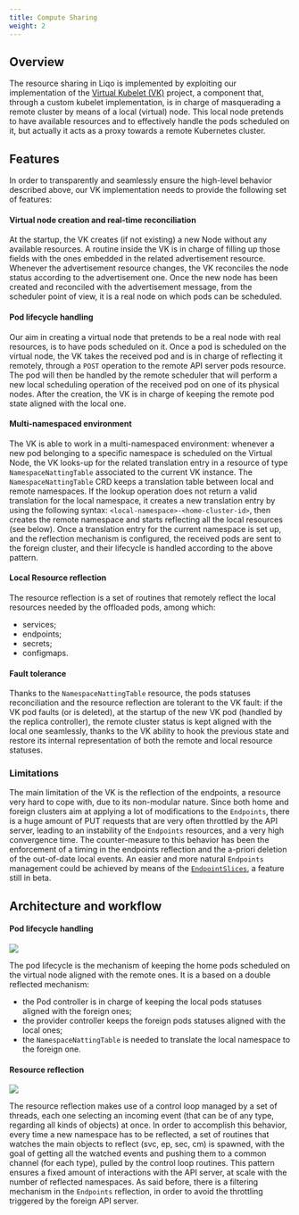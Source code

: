 ```yaml
---
title: Compute Sharing
weight: 2
---
```


## Overview

The resource sharing in Liqo is implemented by exploiting our implementation of the
[Virtual Kubelet (VK)](https://github.com/virtual-kubelet/virtual-kubelet) project, a component that, through a custom
kubelet implementation, is in charge of masquerading a remote cluster by means of a local (virtual) node. This local
node pretends to have available resources and to effectively handle the pods scheduled on it, but actually it acts as a
proxy towards a remote Kubernetes cluster.

## Features

In order to transparently and seamlessly ensure the high-level behavior described above, our VK implementation needs to
provide the following set of features:

#### Virtual node creation and real-time reconciliation

At the startup, the VK creates (if not existing) a new Node without any available resources. A routine inside the VK is
in charge of filling up those fields with the ones embedded in the related advertisement resource. Whenever the
advertisement resource changes, the VK reconciles the node status according to the advertisement one. Once the new
node has been created and reconciled with the advertisement message, from the scheduler point of view, it is a real node
on which pods can be scheduled.

#### Pod lifecycle handling

Our aim in creating a virtual node that pretends to be a real node with real resources, is to have pods scheduled on it.
Once a pod is scheduled on the virtual node, the VK takes the received pod and is in charge of reflecting it remotely,
through a `POST` operation to the remote API server pods resource. The pod will then be handled by the remote scheduler
that will perform a new local scheduling operation of the received pod on one of its physical nodes. After the creation,
the VK is in charge of keeping the remote pod state aligned with the local one.

#### Multi-namespaced environment

The VK is able to work in a multi-namespaced environment: whenever a new pod belonging to a specific namespace is
scheduled on the Virtual Node, the VK looks-up for the related translation entry in a resource of type
`NamespaceNattingTable` associated to the current VK instance. The `NamespaceNattingTable` CRD keeps a translation table
between local and remote namespaces.
If the lookup operation does not return a valid translation for the local namespace, it creates a new translation entry
by using the following syntax: `<local-namespace>-<home-cluster-id>`, then creates the remote namespace and starts
reflecting all the local resources (see below). Once a translation entry for the current namespace is set up, and the
reflection mechanism is configured, the received pods are sent to the foreign cluster, and their lifecycle is handled
according to the above pattern.

#### Local Resource reflection

The resource reflection is a set of routines that remotely reflect the local resources needed by the offloaded pods,
among which:
* services;
* endpoints;
* secrets;
* configmaps.

#### Fault tolerance

Thanks to the `NamespaceNattingTable` resource, the pods statuses reconciliation and the resource reflection are tolerant
to the VK fault: if the VK pod faults (or is deleted), at the startup of the new VK pod (handled by the replica
controller), the remote cluster status is kept aligned with the local one seamlessly, thanks to the VK ability to hook
the previous state and restore its internal representation of both the remote and local resource statuses.

### Limitations

The main limitation of the VK is the reflection of the endpoints, a resource very hard to cope with, due to its
non-modular nature.
Since both home and foreign clusters aim at applying a lot of modifications to the `Endpoints`, there is a huge amount
of PUT requests that are very often throttled by the API server, leading to an instability of the `Endpoints` resources,
and a very high convergence time. The counter-measure to this behavior has been the enforcement of a timing in the
endpoints reflection and the a-priori deletion of the out-of-date local events. An easier and more natural `Endpoints`
management could be achieved by means of the
[`EndpointSlices`](https://kubernetes.io/docs/concepts/services-networking/endpoint-slices/), a feature still in beta.

## Architecture and workflow

#### Pod lifecycle handling
![](/images/resource_sharing/pod_lifecycle.png)

The pod lifecycle is the mechanism of keeping the home pods scheduled on the virtual node aligned with the remote ones.
It is a based on a double reflected mechanism:
* the Pod controller is in charge of keeping the local pods statuses aligned with the foreign ones;
* the provider controller keeps the foreign pods statuses aligned with the local ones;
* the `NamespaceNattingTable` is needed to translate the local namespace to the foreign one.

#### Resource reflection
![](/images/resource_sharing/reflection.png)

The resource reflection makes use of a control loop managed by a set of threads, each one selecting an incoming event
(that can be of any type, regarding all kinds of objects) at once. In order to accomplish this behavior, every time a
new namespace has to be reflected, a set of routines that watches the main objects to reflect (svc, ep, sec, cm) is
spawned, with the goal of getting all the watched events and pushing them to a common channel (for each type), pulled
by the control loop routines. This pattern ensures a fixed amount of interactions with the API server, at scale with the
number of reflected namespaces. As said before, there is a filtering mechanism in the `Endpoints` reflection, in order
to avoid the throttling triggered by the foreign API server.
